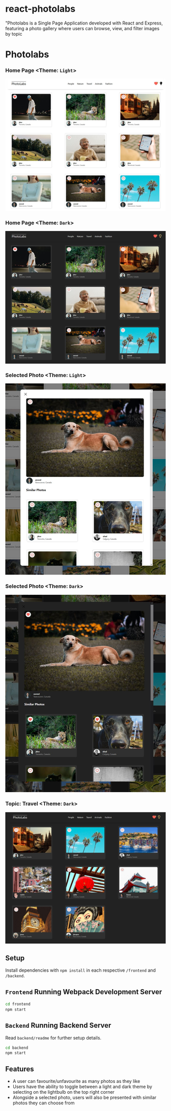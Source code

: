 # react-photolabs
"Photolabs is a Single Page Application developed with React and Express, featuring a photo gallery where users can browse, view, and filter images by topic

# Photolabs
### Home Page <Theme: `Light`>
!["View of Photolabs home page (light)"](https://github.com/rlitoncs/photolabs/blob/main/docs/photolabs-home-page.JPG?raw=true)

### Home Page <Theme: `Dark`>
!["View of Photolabs home page (dark)"](https://github.com/rlitoncs/photolabs/blob/main/docs/photolabs-home-page-dark-mode.JPG?raw=true)

### Selected Photo <Theme: `Light`>
!["View of Photolabs selected photo (light)"](https://github.com/rlitoncs/photolabs/blob/main/docs/photolabs-select-photo.JPG?raw=true)

### Selected Photo <Theme: `Dark`>
!["View of Photolabs selected photo (dark)"](https://github.com/rlitoncs/photolabs/blob/main/docs/photolabs-select-photo-dark-mode.JPG?raw=true)

### Topic: Travel <Theme: `Dark`>
!["View of Photolabs selected photo (dark)"](https://github.com/rlitoncs/photolabs/blob/main/docs/photolabs-travel-topic.JPG?raw=true)




## Setup

Install dependencies with `npm install` in each respective `/frontend` and `/backend`.

## `Frontend` Running Webpack Development Server

```sh
cd frontend
npm start
```

## `Backend` Running Backend Server

Read `backend/readme` for further setup details.

```sh
cd backend
npm start
```

## Features
- A user can favourite/unfavourite as many photos as they like
- Users have the ability to toggle between a light and dark theme by selecting on the lightbulb on the top right corner
- Alongside a selected photo, users will also be presented with similar photos they can choose from

